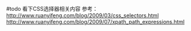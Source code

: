 #todo 
看下CSS选择器相关内容
参考：
http://www.ruanyifeng.com/blog/2009/03/css_selectors.html
http://www.ruanyifeng.com/blog/2009/07/xpath_path_expressions.html
